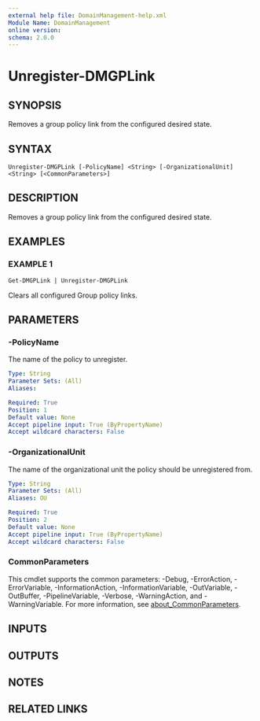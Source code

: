 ```yaml
---
external help file: DomainManagement-help.xml
Module Name: DomainManagement
online version:
schema: 2.0.0
---
```


# Unregister-DMGPLink

## SYNOPSIS
Removes a group policy link from the configured desired state.

## SYNTAX

```
Unregister-DMGPLink [-PolicyName] <String> [-OrganizationalUnit] <String> [<CommonParameters>]
```

## DESCRIPTION
Removes a group policy link from the configured desired state.

## EXAMPLES

### EXAMPLE 1
```
Get-DMGPLink | Unregister-DMGPLink
```

Clears all configured Group policy links.

## PARAMETERS

### -PolicyName
The name of the policy to unregister.

```yaml
Type: String
Parameter Sets: (All)
Aliases:

Required: True
Position: 1
Default value: None
Accept pipeline input: True (ByPropertyName)
Accept wildcard characters: False
```

### -OrganizationalUnit
The name of the organizational unit the policy should be unregistered from.

```yaml
Type: String
Parameter Sets: (All)
Aliases: OU

Required: True
Position: 2
Default value: None
Accept pipeline input: True (ByPropertyName)
Accept wildcard characters: False
```

### CommonParameters
This cmdlet supports the common parameters: -Debug, -ErrorAction, -ErrorVariable, -InformationAction, -InformationVariable, -OutVariable, -OutBuffer, -PipelineVariable, -Verbose, -WarningAction, and -WarningVariable. For more information, see [about_CommonParameters](http://go.microsoft.com/fwlink/?LinkID=113216).

## INPUTS

## OUTPUTS

## NOTES

## RELATED LINKS
